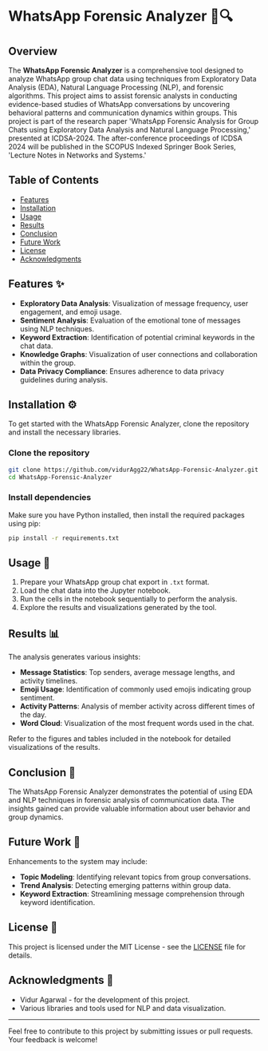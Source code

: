 # WhatsApp Forensic Analyzer 📱🔍

## Overview
The **WhatsApp Forensic Analyzer** is a comprehensive tool designed to analyze WhatsApp group chat data using techniques from Exploratory Data Analysis (EDA), Natural Language Processing (NLP), and forensic algorithms. This project aims to assist forensic analysts in conducting evidence-based studies of WhatsApp conversations by uncovering behavioral patterns and communication dynamics within groups.
This project is part of the research paper 'WhatsApp Forensic Analysis for Group Chats using Exploratory Data Analysis and Natural Language Processing,' presented at ICDSA-2024. The after-conference proceedings of ICDSA 2024 will be published in the SCOPUS Indexed Springer Book Series, 'Lecture Notes in Networks and Systems.'
## Table of Contents
- [Features](#features)
- [Installation](#installation)
- [Usage](#usage)
- [Results](#results)
- [Conclusion](#conclusion)
- [Future Work](#future-work)
- [License](#license)
- [Acknowledgments](#acknowledgments)

## Features ✨
- **Exploratory Data Analysis**: Visualization of message frequency, user engagement, and emoji usage.
- **Sentiment Analysis**: Evaluation of the emotional tone of messages using NLP techniques.
- **Keyword Extraction**: Identification of potential criminal keywords in the chat data.
- **Knowledge Graphs**: Visualization of user connections and collaboration within the group.
- **Data Privacy Compliance**: Ensures adherence to data privacy guidelines during analysis.

## Installation ⚙️
To get started with the WhatsApp Forensic Analyzer, clone the repository and install the necessary libraries.

### Clone the repository
```bash
git clone https://github.com/vidurAgg22/WhatsApp-Forensic-Analyzer.git
cd WhatsApp-Forensic-Analyzer
```

### Install dependencies
Make sure you have Python installed, then install the required packages using pip:
```bash
pip install -r requirements.txt
```

## Usage 📝
1. Prepare your WhatsApp group chat export in `.txt` format.
2. Load the chat data into the Jupyter notebook.
3. Run the cells in the notebook sequentially to perform the analysis.
4. Explore the results and visualizations generated by the tool.

## Results 📊
The analysis generates various insights:
- **Message Statistics**: Top senders, average message lengths, and activity timelines.
- **Emoji Usage**: Identification of commonly used emojis indicating group sentiment.
- **Activity Patterns**: Analysis of member activity across different times of the day.
- **Word Cloud**: Visualization of the most frequent words used in the chat.

Refer to the figures and tables included in the notebook for detailed visualizations of the results.

## Conclusion 🏁
The WhatsApp Forensic Analyzer demonstrates the potential of using EDA and NLP techniques in forensic analysis of communication data. The insights gained can provide valuable information about user behavior and group dynamics.

## Future Work 🚀
Enhancements to the system may include:
- **Topic Modeling**: Identifying relevant topics from group conversations.
- **Trend Analysis**: Detecting emerging patterns within group data.
- **Keyword Extraction**: Streamlining message comprehension through keyword identification.

## License 📜
This project is licensed under the MIT License - see the [LICENSE](LICENSE) file for details.

## Acknowledgments 🙏
- Vidur Agarwal - for the development of this project.
- Various libraries and tools used for NLP and data visualization.

---

Feel free to contribute to this project by submitting issues or pull requests. Your feedback is welcome!
